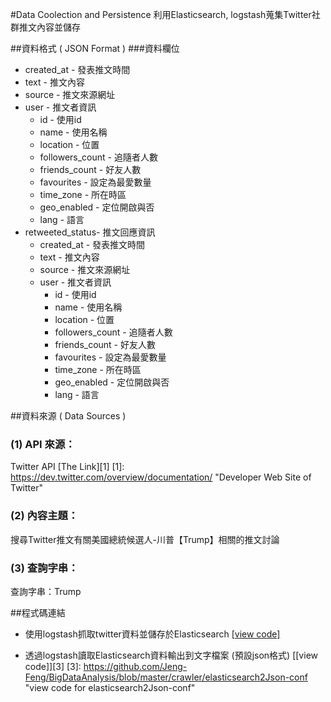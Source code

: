 #Data Coolection and Persistence
利用Elasticsearch, logstash蒐集Twitter社群推文內容並儲存

##資料格式 ( JSON Format )
###資料欄位
+ created_at - 發表推文時間
+ text -  推文內容
+ source - 推文來源網址
+ user - 推文者資訊
	+ id - 使用id
	+ name - 使用名稱
	+ location - 位置
	+ followers_count - 追隨者人數
	+ friends_count - 好友人數
	+ favourites - 設定為最愛數量
	+ time_zone - 所在時區
	+ geo_enabled - 定位開啟與否
	+ lang - 語言
+  retweeted_status- 推文回應資訊
	+ created_at - 發表推文時間
	+ text -  推文內容
	+ source - 推文來源網址
	+ user - 推文者資訊
		+ id - 使用id
		+ name - 使用名稱
		+ location - 位置
		+ followers_count - 追隨者人數
		+ friends_count - 好友人數
		+ favourites - 設定為最愛數量
		+ time_zone - 所在時區
		+ geo_enabled - 定位開啟與否
		+ lang - 語言

##資料來源 ( Data Sources )
### (1) API 來源：
Twitter API  [The Link][1] 
[1]: https://dev.twitter.com/overview/documentation/ "Developer Web Site of Twitter"

### (2) 內容主題：
搜尋Twitter推文有關美國總統候選人-川普【Trump】相關的推文討論

### (3) 查詢字串：
查詢字串：Trump

##程式碼連結
+ 使用logstash抓取twitter資料並儲存於Elasticsearch [[view code]][2]

[2]: https://github.com/Jeng-Feng/BigDataAnalysis/blob/master/crawler/twitter2elasticsearch-conf  "view code for twitter2elasticsearch-conf"
+ 透過logstash讀取Elasticsearch資料輸出到文字檔案 (預設json格式) [[view code]][3]
[3]: https://github.com/Jeng-Feng/BigDataAnalysis/blob/master/crawler/elasticsearch2Json-conf "view code for elasticsearch2Json-conf"